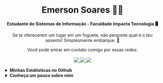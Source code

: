 <h1 align="center">Emerson Soares 👋🏻</h1>

<p align="center"><b>Estudante de Sistemas de Informação - Faculdade Impacta Tecnologia 🖥</b></p>
<p align="center">Se te oferecerem um lugar em um foguete, não pergunte qual é o teu assento! Simplesmente embarque. 🚀</p>

<p align="center">
    Você pode entrar em contato comigo por essas redes:
    <br/><br/>
    <a href="https://www.linkedin.com/in/emersonsoaresdasilva" target="_blank">
      <img src="https://img.shields.io/badge/-LinkedIn-0077B5?logo=linkedin&style=for-the-badge&logoColor=white" target="_blank"/>
    </a>
    <a href="mailto:emersonsoares2001@gmail.com" target="_blank">
      <img src="https://img.shields.io/badge/-Gmail-c14438?logo=gmail&style=for-the-badge&logoColor=white" target="_blank"/>
    </a>
    <a href ="https://www.instagram.com/emer.soares/" target="_blank">
        <img src="https://img.shields.io/badge/-Instagram-%23E4405F?style=for-the-badge&logo=instagram&logoColor=white" target="_blank">
    </a>
</p>

<details>
    <summary><b>Minhas Estátisticas no Github</b></summary>
    <br/>
    <div>
      <img height="165em" src="https://github-readme-stats.vercel.app/api?username=emersonsoaresdasilva&theme=dark&show_icons=true&include_all_commits=true"/>
      <img height="165em" src="https://github-readme-stats.vercel.app/api/top-langs/?username=emersonsoaresdasilva&layout=compact&langs_count=4&theme=dark&show_icons=true"/>
    </div>
</details>
<details>
    <summary><b>Conheça um pouco sobre mim</b></summary>
    <br/>

Estudante de <strong>Sistemas de Informação</strong> e apaixonado por Tecnologia. 👨🏻‍💻

Atuo como Assistente de Hiperautomação na Prime Control - Experts em Qualidade Digital. 🦸🏻‍♂️

O comprometimento é uma das qualidades no qual me identifico muito. 🙋🏻‍♂️

Sigo estudando e realizando cursos, fazendo pesquisas e buscando cada vez mais novos conhecimentos.
# Adquirindo conhecimento:
<p>🔷 - Jira Software</p>
<p>🤖 - Robotização de Processos com RPA</p>
<p>🤵🏻 - Automação Web utilizando Python, Robot Framework e Selenium</p>

# Cursos realizados:
- [X] Cisco → Cybersecurity Essentials ⤵
- [X] Cisco → Introduction to Cybersecurity 
- [X] CS Academy → Introdução ao Customer Experience
- [X] Dell Lead → Testes Automatizados (TDD + BDD)
- [X] FIAP → Nano Course Python
- [X] FIAP → Nano Course Soluções Tecnológicas Emergentes
- [X] FIAP → Customer Experience Management
- [X] FIT → Programando com a Linguagem Python
- [X] FIT → ETL na Prática - Como Trabalhar com Dados
- [X] FIT → Jira Software - Gestão Ágil de Projetos e Operações
- [X] ICMC → Python para Processamento de Linguagem Natural 
- [X] QAninja → Robot Beginner com Selenium Webdriver
- [X] QAninja → Testando a API da Marvel em Robot Framework ✔
    
# Minhas habilidades:  
<p align="left">
    <a href="https://www.w3.org/html/" target="_blank"> 
        <img src="https://raw.githubusercontent.com/devicons/devicon/master/icons/html5/html5-original-wordmark.svg" alt="html5" width="40" height="40"/>
    </a> 
    <a href="https://www.python.org" target="_blank"> 
        <img src="https://raw.githubusercontent.com/devicons/devicon/master/icons/python/python-original.svg" alt="python" width="40" height="40"/>
    </a> 
    <a href="https://www.djangoproject.com/" target="_blank"> 
        <img src="https://raw.githubusercontent.com/devicons/devicon/master/icons/django/django-original.svg" alt="django" width="40" height="40"/>
    </a> 
    <a href="https://flask.palletsprojects.com/" target="_blank"> 
        <img src="https://www.vectorlogo.zone/logos/pocoo_flask/pocoo_flask-icon.svg" alt="flask" width="40" height="40"/>
    </a> 
    <a href="https://git-scm.com/" target="_blank"> 
        <img src="https://www.vectorlogo.zone/logos/git-scm/git-scm-icon.svg" alt="git" width="40" height="40"/> 
    </a> 
    <a href="https://www.microsoft.com/en-us/sql-server" target="_blank"> 
        <img src="https://www.svgrepo.com/show/303229/microsoft-sql-server-logo.svg" alt="mssql" width="40" height="40"/>
    </a>
    <a href="https://www.mysql.com/" target="_blank"> 
        <img src="https://raw.githubusercontent.com/devicons/devicon/master/icons/mysql/mysql-original-wordmark.svg" alt="mysql" width="40" height="40"/>
    </a>
    <a href="https://www.microsoft.com/pt-br/windows" target="_blank"> 
        <img src="https://raw.githubusercontent.com/devicons/devicon/9f4f5cdb393299a81125eb5127929ea7bfe42889/icons/windows8/windows8-original.svg" alt="Windows" height="40">
    </a>        
    <a href="https://heroku.com" target="_blank"> 
        <img src="https://www.vectorlogo.zone/logos/heroku/heroku-icon.svg" alt="heroku" width="40" height="40"/>
    </a> 
    <a href="https://getbootstrap.com/" target="_blank">     
        <img src="https://raw.githubusercontent.com/devicons/devicon/9f4f5cdb393299a81125eb5127929ea7bfe42889/icons/bootstrap/bootstrap-plain.svg" alt="boostrap" height="40">
    </a>
    <a href="https://travis-ci.org" target="_blank"> 
        <img src="https://www.vectorlogo.zone/logos/travis-ci/travis-ci-icon.svg" alt="travisci" width="40" height="40"/>
    </a>
    <a href="https://postman.com" target="_blank"> 
        <img src="https://www.vectorlogo.zone/logos/getpostman/getpostman-icon.svg" alt="postman" width="40" height="40"/> 
    </a>
</p>
</details>